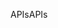 <span data-ttu-id="4a498-101">APIs</span><span class="sxs-lookup"><span data-stu-id="4a498-101">APIs</span></span>